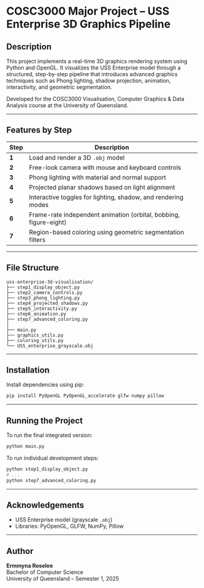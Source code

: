 
# COSC3000 Major Project – USS Enterprise 3D Graphics Pipeline

## Description

This project implements a real-time 3D graphics rendering system using Python and OpenGL. It visualizes the USS Enterprise model through a structured, step-by-step pipeline that introduces advanced graphics techniques such as Phong lighting, shadow projection, animation, interactivity, and geometric segmentation.

Developed for the COSC3000 Visualisation, Computer Graphics & Data Analysis course at the University of Queensland.

---

## Features by Step

| Step | Description |
|------|-------------|
| **1** | Load and render a 3D `.obj` model |
| **2** | Free-look camera with mouse and keyboard controls |
| **3** | Phong lighting with material and normal support |
| **4** | Projected planar shadows based on light alignment |
| **5** | Interactive toggles for lighting, shadow, and rendering modes |
| **6** | Frame-rate independent animation (orbital, bobbing, figure-eight) |
| **7** | Region-based coloring using geometric segmentation filters |

---

## File Structure

```
uss-enterprise-3d-visualisation/
├── step1_display_object.py
├── step2_camera_controls.py
├── step3_phong_lighting.py
├── step4_projected_shadows.py
├── step5_interactivity.py
├── step6_animation.py
├── step7_advanced_coloring.py
│
├── main.py
├── graphics_utils.py
├── coloring_utils.py
└── USS_enterprise_grayscale.obj
```

---

## Installation

Install dependencies using pip:

```bash
pip install PyOpenGL PyOpenGL_accelerate glfw numpy pillow
```

---

## Running the Project

To run the final integrated version:

```bash
python main.py
```

To run individual development steps:

```bash
python step1_display_object.py
# ...
python step7_advanced_coloring.py
```

---

## Acknowledgements

- USS Enterprise model (grayscale `.obj`)
- Libraries: PyOpenGL, GLFW, NumPy, Pillow

---

## Author

**Ermmyna Roselee**  
Bachelor of Computer Science  
University of Queensland – Semester 1, 2025
